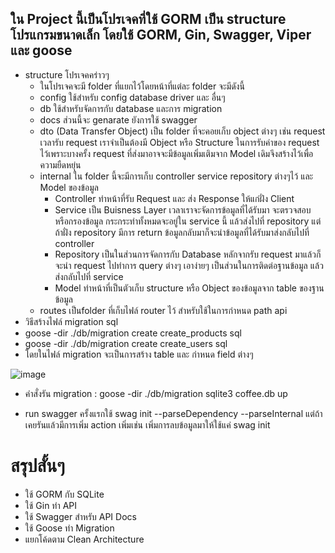## ใน Project นี้เป็นโปรเจคที่ใช้ GORM เป็น structure โปรแกรมขนาดเล็ก โดยใช้ GORM, Gin, Swagger, Viper และ goose
- structure โปรเจคคร่าวๆ
  - ในโปรเจคจะมี folder ที่แยกไว้โดยหน้าที่แต่ละ folder จะมีดังนี้
  - config ใช้สำหรับ config database driver และ อื่นๆ
  - db ใช้สำหรับจัดการกับ database และการ migration
  - docs ส่วนนี้จะ genarate ยังการใช้ swagger
  - dto (Data Transfer Object) เป็น folder ที่จะคอยเก็บ object ต่างๆ เช่น request เวลารับ request เราจำเป็นต้องมี Object หรือ Structure ในการรับค่าของ request ไว้เพราะบางครั้ง request ที่ส่งมาอาจจะมีข้อมูลเพิ่มเติมจาก Model เดิมจึงสร้างไว้เพื่อความยืดหยุ่น
  - internal ใน folder นี้จะมีการเก็บ controller service repository ต่างๆไว้ และ Model ของข้อมูล
    - Controller ทำหน้าที่รับ Request และ ส่ง Response ให้แก่ฝั่ง Client
    - Service เป็น Buisness Layer เวลาเราจะจัดการข้อมูลที่ได้รับมา จะตรวจสอบ หรือกรองข้อมูล กระกระทำทั้งหมดจะอยู่ใน service นี้ แล้วส่งไปที่ repository แต่ถ้าฝั่ง repository มีการ return ข้อมูลกลับมาก็จะนำข้อมูลที่ได้รับมาส่งกลับไปที่ controller
    - Repository เป็นในส่วนการจัดการกับ Database หลักจากรับ request มาแล้วก็จะนำ request ไปทำการ query ต่างๆ เอาง่ายๆ เป็นส่วนในการติดต่อฐานข้อมูล แล้วส่งกลับไปที่ service
    - Model ทำหน้าที่เป็นตัวเก็บ structure หรือ Object ของข้อมูลจาก table ของฐานข้อมูล
   - routes เป็นfolder ที่เก็บไฟล์ router ไว้ สำหรับใช้ในการกำหนด path api 
- วิธีสร้างไฟล์ migration sql
- goose -dir ./db/migration create create_products sql
- goose -dir ./db/migration create create_users sql
- โดยในไฟล์ migration จะเป็นการสร้าง table และ กำหนด field ต่างๆ

![image](https://github.com/user-attachments/assets/763e9769-f4b3-4ffe-8268-8877b4a3360b)
- คำสั่งรัน migration : goose -dir ./db/migration sqlite3 coffee.db up

- run swagger ครั้งแรกใช้ swag init --parseDependency --parseInternal แต่ถ้าเคยรันแล้วมีการเพิ่ม action เพิ่มเช่น เพิ่มการลบข้อมูลมาให้ใช้แค่ swag init

# สรุปสั้นๆ
- ใช้ GORM กับ SQLite
- ใช้ Gin ทำ API
- ใช้ Swagger สำหรับ API Docs
- ใช้ Goose ทำ Migration
- แยกโค้ดตาม Clean Architecture

